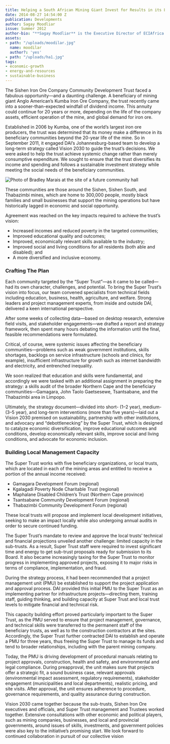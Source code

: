 ```yaml
---
title: Helping a South African Mining Giant Invest for Results in its Local Communities
date: 2014-08-27 14:54:00 Z
publication: Developments
author: Sagay Moodliar
issue: Summer 2012
author-bio: "**Sagay Moodliar** is the Executive Director of ECIAfrica."
assets:
- path: "/uploads/moodilar.jpg"
  name: moodilar
  author?: 'yes'
- path: "/uploads/ha1.jpg"
tags:
- economic-growth
- energy-and-resources
- sustainable-business
---
```


<p>The Sishen Iron Ore Company Community Development Trust faced a fabulous opportunity—and a daunting challenge. A beneficiary of mining giant Anglo American’s Kumba Iron Ore Company, the trust recently came into a sooner-than-expected windfall of dividend income. This annuity could continue for 20 years or more, depending on the life of the company assets, efficient operation of the mine, and global demand for iron ore.</p>


 
<p>Established in 2006 by Kumba, one of the world’s largest iron ore producers, the trust was determined that its money make a difference in its beneficiary communities beyond the 20-year life of the mine. So in September 2011, it engaged DAI’s Johannesburg-based team to develop a long-term strategy called Vision 2030 to guide the trust’s decisions. We were asked to help the trust achieve systemic change rather than merely consumptive expenditure. We sought to ensure that the trust diversifies its income and spending and follows a sustainable investment strategy while meeting the social needs of the beneficiary communities.</p>

![Photo of Bradley Marais at the site of a future community hall](/uploads/ha1.jpg "Bradley Marais, left, of the Project Management Unit with Malusi Cele of the Super Trust on the site of a future community hall in Olifantshoek, Northern Cape.") 

<p>These communities are those around the Sishen, Sishen South, and Thabazimbi mines, which are home to 300,000 people, mostly black families and small businesses that support the mining operations but have historically lagged in economic and social opportunity.</p>
<p>Agreement was reached on the key impacts required to achieve the trust’s vision:</p>
<ul>
  <li>Increased incomes and reduced poverty in the targeted communities;</li>
  <li>Improved educational quality and outcomes;</li>
  <li>Improved, economically relevant skills available to the industry;</li>
  <li>Improved social and living conditions for all residents (both able and disabled); and</li>
  <li>A more diversified and inclusive economy.</li>
</ul>
<h3>Crafting The Plan</h3>
<p>Each community targeted by the “Super Trust”—as it came to be called—had its own character, challenges, and potential. To bring the Super Trust’s vision into focus, our team convened specialists from technical fields including education, business, health, agriculture, and welfare. Strong leaders and project management experts, from inside and outside DAI, delivered a keen international perspective.</p>
<p>After some weeks of collecting data—based on desktop research, extensive field visits, and stakeholder engagements—we drafted a report and strategy framework, then spent many hours debating the information until the final, feasible recommendations were formulated.</p>
<p>Critical, of course, were systemic issues affecting the beneficiary communities—problems such as weak government institutions, skills shortages, backlogs on service infrastructure (schools and clinics, for example), insufficient infrastructure for growth such as internet bandwidth and electricity, and entrenched inequality.</p>
<p>We soon realized that education and skills were fundamental, and accordingly we were tasked with an additional assignment in preparing the strategy: a skills audit of the broader Northern Cape and the beneficiary communities—Gamagara, John Taolo Gaetsesewe, Tsantsabane, and the Thabazimbi area in Limpopo.</p>
<p>Ultimately, the strategy document—divided into short- (1–2 year), medium- (3–5 year), and long-term interventions (more than five years)—laid out a Vision 2030 premised on sustainability, partnership with other institutions, and advocacy and “debottlenecking” by the Super Trust, which is designed to catalyze economic diversification, improve educational outcomes and conditions, develop economically relevant skills, improve social and living conditions, and advocate for economic inclusion.</p>
<h3>Building Local Management Capacity</h3>
<p>The Super Trust works with five beneficiary organizations, or local trusts, which are located in each of the mining areas and entitled to receive a portion of the annual income received:</p>
<ul>
  <li>Gamagara Development Forum (regional)</li>
  <li>Kgalagadi Poverty Node Charitable Trust (regional)</li>
  <li>Maphalane Disabled Children’s Trust (Northern Cape province)</li>
  <li>Tsantsabane Community Development Forum (regional)</li>
  <li>Thabazimbi Community Development Forum (regional)</li>
</ul>
<p>These local trusts will propose and implement local development initiatives, seeking to make an impact locally while also undergoing annual audits in order to secure continued funding.</p>
<p>The Super Trust’s mandate to review and approve the local trusts’ technical and financial projections unveiled another challenge: limited capacity in the sub-trusts. As a result, Super Trust staff were required to invest significant time and energy to get sub-trust proposals ready for submission to its Board. It also became increasingly taxing for the Super Trust to monitor progress in implementing approved projects, exposing it to major risks in terms of compliance, implementation, and fraud.
</p>
<p>During the strategy process, it had been recommended that a project management unit (PMU) be established to support the project application and approval process. DAI provided this initial PMU to the Super Trust as an implementing partner for infrastructure projects—directing them, training staff, guiding thinking, and building capacity at Super Trust and local trust levels to mitigate financial and technical risk.</p>
<p>This capacity building effort proved particularly important to the Super Trust, as the PMU served to ensure that project management, governance, and technical skills were transferred to the permanent staff of the beneficiary trusts, as well as to the construction contractors at the sites. Accordingly, the Super Trust further contracted DAI to establish and operate a PMU for three years, thus freeing the Super Trust to manage its funds and tend to broader relationships, including with the parent mining company.</p>
<p>Today, the PMU is driving development of procedural manuals relating to project approvals, construction, health and safety, and environmental and legal compliance. During preapproval, the unit makes sure that projects offer a strategic fit, a sound business case, relevant approvals (environmental impact assessment, regulatory requirements), stakeholder engagement (municipalities and local departments), realistic pricing, and site visits. After approval, the unit ensures adherence to procedure, governance requirements, and quality assurance during construction.</p>
<p>Vision 2030 came together because the sub-trusts, Sishen Iron Ore executives and officials, and Super Trust management and Trustees worked together. Extensive consultations with other economic and political players, such as mining companies, businesses, and local and provincial governments, around issues of skills, investments, and government policies were also key to the initiative’s promising start. We look forward to continued collaboration in pursuit of our collective vision</p>
